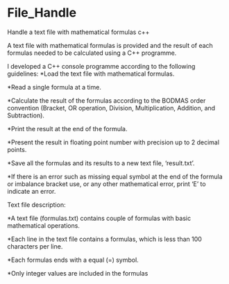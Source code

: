 # File_Handle
Handle a text file with mathematical formulas c++

A text file with mathematical formulas is provided and the result of each
formulas needed to be calculated using a C++ programme.

I developed a C++ console programme according to the following guidelines:
*Load the text file with mathematical formulas.

*Read a single formula at a time.

*Calculate the result of the formulas according to the BODMAS order convention (Bracket, OR
operation, Division, Multiplication, Addition, and Subtraction).

*Print the result at the end of the formula.

*Present the result in floating point number with precision up to 2 decimal points.

*Save all the formulas and its results to a new text file, ‘result.txt’.

*If there is an error such as missing equal symbol at the end of the formula or imbalance
bracket use, or any other mathematical error, print ‘E’ to indicate an error.


Text file description:

*A text file (formulas.txt) contains couple of formulas with basic mathematical operations.

*Each line in the text file contains a formulas, which is less than 100 characters per line.

*Each formulas ends with a equal (=) symbol.

*Only integer values are included in the formulas
